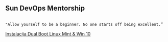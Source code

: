 ## Sun DevOps Mentorship 

```

"Allow yourself to be a beginner. No one starts off being excellent.” 
```

[Instalacija Dual Boot Linux Mint & Win 10](https://github.com/JustPLegend/Linux-Mint)